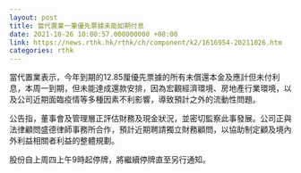 ```yaml
---
layout: post
title: 當代置業一筆優先票據未能如期付息
date: 2021-10-26 10:00:57.000000000 +08:00
link: https://news.rthk.hk/rthk/ch/component/k2/1616954-20211026.htm
categories: rthk
---
```


當代置業表示，今年到期的12.85厘優先票據的所有未償還本金及應計但未付利息，本周一到期，但未能達成還款安排，因為宏觀經濟環境、房地產行業環境，以及公司近期面臨疫情等多種因素不利影響，導致預計之外的流動性問題。

公告指，董事會及管理層正評估財務及現金狀況，並密切監察此事發展。公司正與法律顧問盛德律師事務所合作，預計近期聘請獨立財務顧問，以協助制定顧及境內外利益相關者利益的整體規劃。

股份自上周四上午9時起停牌，將繼續停牌直至另行通知。
